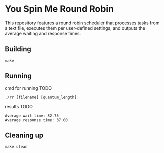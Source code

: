 # You Spin Me Round Robin

This repository features a round robin scheduler that processes tasks from a text file, executes them per user-defined settings, and outputs the average waiting and response times.

## Building

```shell
make
```

## Running

cmd for running TODO
```shell
./rr [filename] [quantum_length]
```

results TODO
```shell
Average wait time: 82.75
Average response time: 37.00

```

## Cleaning up

```shell
make clean
```
